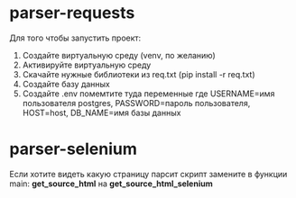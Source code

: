 # parser-requests

Для того чтобы запустить проект:
1. Cоздайте виртуальную среду (venv, по желанию)
2. Aктивируйте виртуальную среду
3. Скачайте нужные библиотеки из req.txt (pip install -r req.txt)
4. Создайте базу данных
5. Создайте .env помемтите туда переменные где USERNAME=имя пользователя postgres, PASSWORD=пароль пользователя, HOST=host, DB_NAME=имя базы данных
 
# parser-selenium
Если хотите видеть какую страницу парсит скрипт замените в функции main: **get_source_html** на **get_source_html_selenium**
